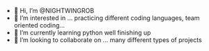 - 👋 Hi, I’m @NIGHTWINGROB 
- 👀 I’m interested in ... practicing different coding languages, team oriented coding...
- 🌱 I’m currently learning python well finishing up
- 💞️ I’m looking to collaborate on ... many different types of projects

<!---
NIGHTWINGROB/NIGHTWINGROB is a ✨ special ✨ repository because its `README.md` (this file) appears on your GitHub profile.
You can click the Preview link to take a look at your changes.
--->
